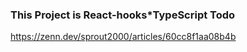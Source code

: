 ### This Project is React-hooks*TypeScript Todo 
https://zenn.dev/sprout2000/articles/60cc8f1aa08b4b